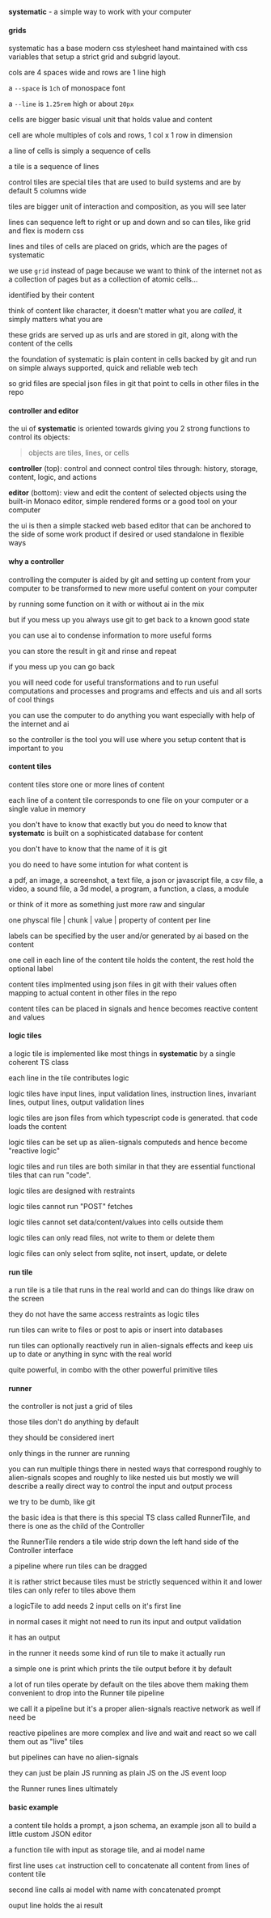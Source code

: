 **systematic** - a simple way to work with your computer

#### grids

systematic has a base modern css stylesheet hand maintained with css variables that setup a strict grid and subgrid layout.

cols are 4 spaces wide and rows are 1 line high

a `--space` is `1ch` of monospace font

a `--line` is `1.25rem` high or about `20px`

cells are bigger basic visual unit that holds value and content

cell are whole multiples of cols and rows, 1 col x 1 row in dimension

a line of cells is simply a sequence of cells

a tile is a sequence of lines

control tiles are special tiles that are used to build systems and are by default 5 columns wide

tiles are bigger unit of interaction and composition, as you will see later

lines can sequence left to right or up and down and so can tiles, like grid and flex is modern css

lines and tiles of cells are placed on grids, which are the pages of systematic

we use `grid` instead of page because we want to think of the internet not as a collection of pages but as a collection of atomic cells...

identified by their content

think of content like character, it doesn't matter what you are _called_, it simply matters what you are

these grids are served up as urls and are stored in git, along with the content of the cells

the foundation of systematic is plain content in cells backed by git and run on simple always supported, quick and reliable web tech

so grid files are special json files in git that point to cells in other files in the repo

#### controller and editor

the ui of **systematic** is oriented towards giving you 2 strong functions to control its objects:

> objects are tiles, lines, or cells

**controller** (top): control and connect control tiles through: history, storage, content, logic, and actions

**editor** (bottom): view and edit the content of selected objects using the built-in Monaco editor, simple rendered forms or a good tool on your computer

the ui is then a simple stacked web based editor that can be anchored to the side of some work product if desired or used standalone in flexible ways

#### why a controller

controlling the computer is aided by git and setting up content from your computer to be transformed to new more useful content on your computer

by running some function on it with or without ai in the mix

but if you mess up you always use git to get back to a known good state

you can use ai to condense information to more useful forms

you can store the result in git and rinse and repeat

if you mess up you can go back

you will need code for useful transformations and to run useful computations and processes and programs and effects and uis and all sorts of cool things

you can use the computer to do anything you want especially with help of the internet and ai

so the controller is the tool you will use where you setup content that is important to you

#### content tiles

content tiles store one or more lines of content

each line of a content tile corresponds to one file on your computer or a single value in memory

you don't have to know that exactly but you do need to know that **systematc** is built on a sophisticated database for content

you don't have to know that the name of it is git

you do need to have some intution for what content is

a pdf, an image, a screenshot, a text file, a json or javascript file, a csv file, a video, a sound file, a 3d model, a program, a function, a class, a module

or think of it more as something just more raw and singular

one physcal file | chunk | value | property of content per line

labels can be specified by the user and/or generated by ai based on the content

one cell in each line of the content tile holds the content, the rest hold the optional label

content tiles implmented using json files in git with their values often mapping to actual content in other files in the repo

content tiles can be placed in signals and hence becomes reactive content and values

#### logic tiles

a logic tile is implemented like most things in **systematic** by a single coherent TS class

each line in the tile contributes logic

logic tiles have input lines, input validation lines, instruction lines, invariant lines, output lines, output validation lines

logic tiles are json files from which typescript code is generated. that code loads the content

logic tiles can be set up as alien-signals computeds and hence become "reactive logic"

logic tiles and run tiles are both similar in that they are essential functional tiles that can run "code".

logic tiles are designed with restraints

logic tiles cannot run "POST" fetches

logic tiles cannot set data/content/values into cells outside them

logic tiles can only read files, not write to them or delete them

logic files can only select from sqlite, not insert, update, or delete

#### run tile

a run tile is a tile that runs in the real world and can do things like draw on the screen

they do not have the same access restraints as logic tiles

run tiles can write to files or post to apis or insert into databases

run tiles can optionally reactively run in alien-signals effects and keep uis up to date or anything in sync with the real world

quite powerful, in combo with the other powerful primitive tiles

#### runner

the controller is not just a grid of tiles

those tiles don't do anything by default

they should be considered inert

only things in the runner are running

you can run multiple things there in nested ways that correspond roughly to alien-signals scopes and roughly to like nested uis but mostly we will describe a really direct way to control the input and output process

we try to be dumb, like git

the basic idea is that there is this special TS class called RunnerTile, and there is one as the child of the Controller

the RunnerTile renders a tile wide strip down the left hand side of the Controller interface

a pipeline where run tiles can be dragged

it is rather strict because tiles must be strictly sequenced within it and lower tiles can only refer to tiles above them

a logicTile to add needs 2 input cells on it's first line

in normal cases it might not need to run its input and output validation

it has an output

in the runner it needs some kind of run tile to make it actually run

a simple one is print which prints the tile output before it by default

a lot of run tiles operate by default on the tiles above them making them convenient to drop into the Runner tile pipeline

we call it a pipeline but it's a proper alien-signals reactive network as well if need be

reactive pipelines are more complex and live and wait and react so we call them out as "live" tiles

but pipelines can have no alien-signals

they can just be plain JS running as plain JS on the JS event loop

the Runner runes lines ultimately

#### basic example

a content tile holds a prompt, a json schema, an example json all to build a little custom JSON editor

a function tile with input as storage tile, and ai model name

first line uses `cat` instruction cell to concatenate all content from lines of content tile

second line calls ai model with name with concatenated prompt

ouput line holds the ai result
